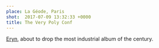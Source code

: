 ```yaml
---
place: La Géode, Paris
shot:  2017-07-09 13:32:33 +0000
title: The Very Poly Conf
---
```


[Eryn](https://twitter.com/eryno), about to drop the most industrial album of the century.
